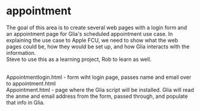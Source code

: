 # appointment
The goal of this area is to create several web pages with a login form and an appointment page for Glia's scheduled appointment use case.  In explaining the use case to Apple FCU, we need to show what the web pages could be, how they would be set up, and how Glia interacts with the information.<br>
Steve to use this as a learning project, Rob to learn as well.<br><br>

Appointmentlogin.html - form wiht login page, passes name and email over to appointment.html<br>
Appointment.html - page where the Glia script will be installed. Glia will read the anme and email address from the form, passed through, and populate that info in Glia.
